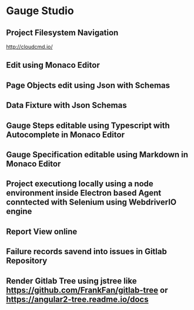 # Gauge Studio


## Project Filesystem Navigation

http://cloudcmd.io/


## Edit using Monaco Editor


## Page Objects edit using Json with Schemas


## Data Fixture with Json Schemas


## Gauge Steps editable using Typescript with Autocomplete in Monaco Editor


## Gauge Specification editable using Markdown in Monaco Editor


## Project executiong locally using a node environment inside Electron based Agent conntected with Selenium using WebdriverIO engine


## Report View online


## Failure records savend into issues in Gitlab Repository

## Render Gitlab Tree using jstree like https://github.com/FrankFan/gitlab-tree or https://angular2-tree.readme.io/docs